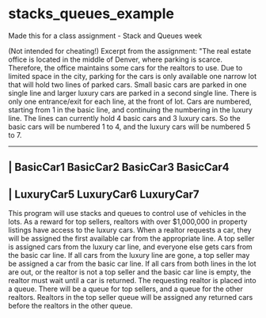 # stacks_queues_example

Made this for a class assignment - Stack and Queues week

(Not intended for cheating!)
Excerpt from the assignment:
"The real estate office is located in the middle of Denver, where parking is scarce. Therefore, the office maintains some cars for the realtors to use. Due to limited space in the city, parking for the cars is only available one narrow lot that will hold two lines of parked cars.
Small basic cars are parked in one single line and larger luxury cars are parked in a second single line. There is only one entrance/exit for each line, at the front of lot. Cars are numbered, starting from 1 in the basic line, and continuing the numbering in the luxury line. The lines can currently hold 4 basic cars and 3 luxury cars.
So the basic cars will be numbered 1 to 4, and the luxury cars will be numbered 5 to 7.

-----------------------------------------------
| BasicCar1 BasicCar2 BasicCar3 BasicCar4
-----------------------------------------------
| LuxuryCar5 LuxuryCar6 LuxuryCar7
-----------------------------------------------

This program will use stacks and queues to control use of vehicles in the lots.
As a reward for top sellers, realtors with over \$1,000,000 in property listings have access to the luxury cars. When a realtor requests a car, they will be assigned the first available car from the appropriate line. A top seller is assigned cars from the luxury car line, and everyone else gets cars from the basic car line.
If all cars from the luxury line are gone, a top seller may be assigned a car from the basic car line. If all cars from both lines in the lot are out, or the realtor is not a top seller and the basic car line is empty, the realtor must wait until a car is returned. The requesting realtor is placed into a queue. There will be a queue for top sellers, and a queue for the other realtors. Realtors in the top seller queue will be assigned any returned cars before the realtors in the other queue.
